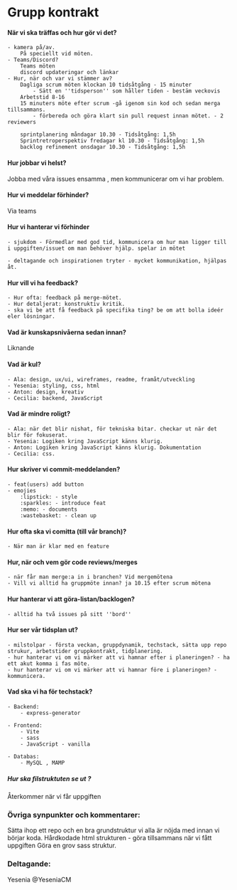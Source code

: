 
# Grupp kontrakt

#### När vi ska träffas och hur gör vi det? 

    - kamera på/av.
        På speciellt vid möten.
    - Teams/Discord?
        Teams möten
        discord updateringar och länkar
    - Hur, när och var vi stämmer av?
        Dagliga scrum möten klockan 10 tidsåtgång - 15 minuter
            - Sätt en ''tidsperson'' som håller tiden - bestäm veckovis
        Arbetstid 8-16
        15 minuters möte efter scrum -gå igenom sin kod och sedan merga tillsammans.
            - förbereda och göra klart sin pull request innan mötet. - 2 reviewers

        sprintplanering måndagar 10.30 - Tidsåtgång: 1,5h
        Sprintretroperspektiv fredagar kl 10.30 - Tidsåtgång: 1,5h
        backlog refinement onsdagar 10.30 - Tidsåtgång: 1,5h

#### Hur jobbar vi helst? 
  Jobba med våra issues ensamma , men kommunicerar om vi har problem.

#### Hur vi meddelar förhinder?
 Via teams 

#### Hur vi hanterar vi förhinder
    - sjukdom - Förmedlar med god tid, kommunicera om hur man ligger till i uppgiften/issuet om man behöver hjälp. spelar in mötet
    
    - deltagande och inspirationen tryter - mycket kommunikation, hjälpas åt.

#### Hur vill vi ha feedback? 
    - Hur ofta: feedback på merge-mötet.
    - Hur detaljerat: konstruktiv kritik.
    - ska vi be att få feedback på specifika ting? be om att bolla ideér eler lösningar.

#### Vad är kunskapsnivåerna sedan innan?
Liknande

#### Vad är kul? 

    - Ala: design, ux/ui, wireframes, readme, framåt/utveckling
    - Yesenia: styling, css, html
    - Anton: design, kreativ
    - Cecilia: backend, JavaScript

#### Vad är mindre roligt?

    - Ala: när det blir nishat, för tekniska bitar. checkar ut när det blir för fokuserat.
    - Yesenia: Logiken kring JavaScript känns klurig.
    - Anton: Logiken kring JavaScript känns klurig. Dokumentation
    - Cecilia: css. 

#### Hur skriver vi commit-meddelanden?
    - feat(users) add button
    - emojies 
        :lipstick: - style 
        :sparkles: - introduce feat
        :memo: - documents
        :wastebasket: - clean up
        

#### Hur ofta ska vi comitta (till vår branch)?
    - När man är klar med en feature

#### Hur, när och vem gör code reviews/merges
    - när får man merge:a in i branchen? Vid mergemötena
    - Vill vi alltid ha gruppmöte innan? ja 10.15 efter scrum mötena

#### Hur hanterar vi att göra-listan/backlogen?
    - alltid ha två issues på sitt ''bord''

#### Hur ser vår tidsplan ut?
    - milstolpar - första veckan, gruppdynamik, techstack, sätta upp repo strukur, arbetstider gruppkontrakt, tidplanering.
    - hur hanterar vi om vi märker att vi hamnar efter i planeringen? - ha ett akut komma i fas möte.
    - hur hanterar vi om vi märker att vi hamnar före i planeringen? - kommunicera.

#### Vad ska vi ha för techstack?

    - Backend: 
        - express-generator
        
    - Frontend:
        - Vite
        - sass 
        - JavaScript - vanilla

    - Databas:
        - MySQL , MAMP

##### Hur ska filstruktuten se ut ? 
Återkommer när vi får uppgiften

### Övriga synpunkter och kommentarer:

Sätta ihop ett repo och en bra grundstruktur vi alla är nöjda med innan vi börjar koda.
Hårdkodade html strukturen - göra tillsammans när vi fått uppgiften
Göra en grov sass struktur.

### Deltagande:
Yesenia @YeseniaCM